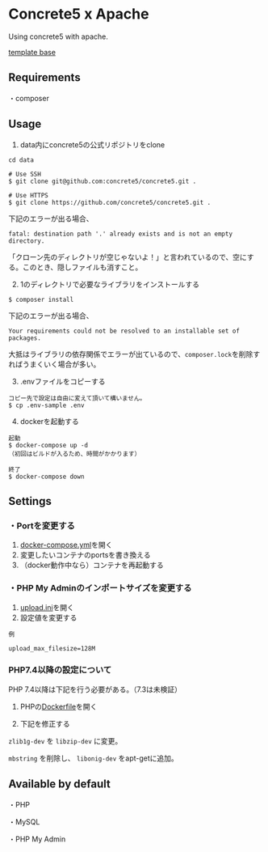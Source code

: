 # Concrete5 x Apache

Using concrete5 with apache.

[template base](/apache)

## Requirements

・composer

## Usage

1. data内にconcrete5の公式リポジトリをclone

```
cd data

# Use SSH
$ git clone git@github.com:concrete5/concrete5.git .

# Use HTTPS
$ git clone https://github.com/concrete5/concrete5.git .
```

下記のエラーが出る場合、
```
fatal: destination path '.' already exists and is not an empty directory.
```
「クローン先のディレクトリが空じゃないよ！」と言われているので、空にする。このとき、隠しファイルも消すこと。

2. 1のディレクトリで必要なライブラリをインストールする

```
$ composer install
```

下記のエラーが出る場合、
```
Your requirements could not be resolved to an installable set of packages.
```
大抵はライブラリの依存関係でエラーが出ているので、` composer.lock `を削除すればうまくいく場合が多い。

3. .envファイルをコピーする
```
コピー先で設定は自由に変えて頂いて構いません。
$ cp .env-sample .env
```

4. dockerを起動する
```
起動
$ docker-compose up -d
（初回はビルドが入るため、時間がかかります）

終了
$ docker-compose down
```

## Settings

### ・Portを変更する
1. [docker-compose.yml](./docker-compose.yml)を開く
2. 変更したいコンテナのportsを書き換える
3. （docker動作中なら）コンテナを再起動する

### ・PHP My Adminのインポートサイズを変更する
1. [upload.ini](./docker/phpmyadmin/upload.ini)を開く
2. 設定値を変更する
```
例

upload_max_filesize=128M
```

### PHP7.4以降の設定について
PHP 7.4以降は下記を行う必要がある。（7.3は未検証）

1. PHPの[Dockerfile](./docker/php/Dockerfile)を開く

2. 下記を修正する

`zlib1g-dev` を `libzip-dev` に変更。

`mbstring` を削除し、 `libonig-dev` をapt-getに追加。

## Available by default

・PHP

・MySQL

・PHP My Admin
